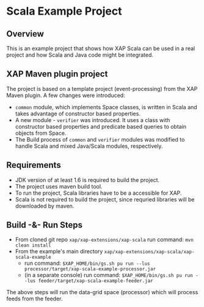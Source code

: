 # Scala Example Project

## Overview
This is an example project that shows how XAP Scala can be used in a real project and how Scala and Java code might be integrated.

## XAP Maven plugin project
The project is based on a template project (event-processing) from the XAP Maven plugin. A few changes were introduced:

- `common` module, which implements Space classes, is written in Scala and takes advantage of constructor based properties.
- A new module - `verifier` was introduced. It uses a class with constructor based properties and predicate based queries to obtain objects from Space.
- The Build process of `common` and `verifier` modules was modified to handle Scala and mixed Java/Scala modules, respectively.

## Requirements
- JDK version of at least 1.6 is required to build the project.
- The project uses maven build tool.
- To run the project, Scala libraries have to be a accessible for XAP.
- Scala is not required to build the project, since requried libraries will be downloaded by maven.

## Build -&- Run Steps
- From cloned git repo `xap/xap-extensions/xap-scala` run command: `mvn clean install`
- From the example's main directory `xap/xap-extensions/xap-scala/xap-scala-example`
    - run command: `$XAP_HOME/bin/gs.sh pu run --lus processor/target/xap-scala-example-processor.jar`
    - (in a separate console) run command: `$XAP_HOME/bin/gs.sh pu run --lus feeder/target/xap-scala-example-feeder.jar`
    
The above steps will run the data-grid space (processor) which will process feeds from the feeder.
